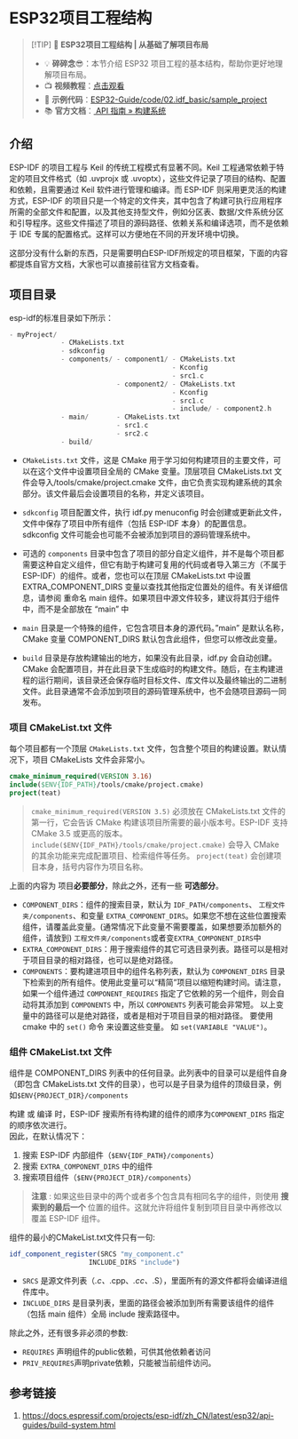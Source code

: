 # ESP32项目工程结构

> [!TIP] 🚀 **ESP32项目工程结构 | 从基础了解项目布局**  
> - 💡 **碎碎念**😎：本节介绍 ESP32 项目工程的基本结构，帮助你更好地理解项目布局。  
> - 📺 **视频教程**：[点击观看](https://www.bilibili.com/video/BV1CfrzYcEkK)  
> - 💾 **示例代码**：[ESP32-Guide/code/02.idf_basic/sample_project](https://github.com/DuRuofu/ESP32-Guide/tree/main/code/02.idf_basic/sample_project)  
> - 📚 **官方文档**：[ API 指南 » 构建系统](https://docs.espressif.com/projects/esp-idf/zh_CN/v5.3.2/esp32/api-guides/build-system.html#example-project-structure)

## 介绍

ESP-IDF 的项目工程与 Keil 的传统工程模式有显著不同。Keil 工程通常依赖于特定的项目文件格式（如 .uvprojx 或 .uvoptx），这些文件记录了项目的结构、配置和依赖，且需要通过 Keil 软件进行管理和编译。而 ESP-IDF 则采用更灵活的构建方式，ESP-IDF 的项目只是一个特定的文件夹，其中包含了构建可执行应用程序所需的全部文件和配置，以及其他支持型文件，例如分区表、数据/文件系统分区和引导程序。这些文件描述了项目的源码路径、依赖关系和编译选项，而不是依赖于 IDE 专属的配置格式。这样可以方便地在不同的开发环境中切换。

这部分没有什么新的东西，只是需要明白ESP-IDF所规定的项目框架，下面的内容都提炼自官方文档，大家也可以直接前往官方文档查看。
## 项目目录

esp-idf的标准目录如下所示：

```c
- myProject/
             - CMakeLists.txt
             - sdkconfig
             - components/ - component1/ - CMakeLists.txt
                                         - Kconfig
                                         - src1.c
                           - component2/ - CMakeLists.txt
                                         - Kconfig
                                         - src1.c
                                         - include/ - component2.h
             - main/       - CMakeLists.txt
                           - src1.c
                           - src2.c
             - build/
```


-  `CMakeLists.txt` 文件，这是 CMake 用于学习如何构建项目的主要文件，可以在这个文件中设置项目全局的 CMake 变量。顶层项目 CMakeLists.txt 文件会导入/tools/cmake/project.cmake 文件，由它负责实现构建系统的其余部分。该文件最后会设置项目的名称，并定义该项目。
  
- `sdkconfig` 项目配置文件，执行 idf.py menuconfig 时会创建或更新此文件，文件中保存了项目中所有组件（包括 ESP-IDF 本身）的配置信息。 sdkconfig 文件可能会也可能不会被添加到项目的源码管理系统中。
  
- 可选的 `components` 目录中包含了项目的部分自定义组件，并不是每个项目都需要这种自定义组件，但它有助于构建可复用的代码或者导入第三方（不属于 ESP-IDF）的组件。或者，您也可以在顶层 CMakeLists.txt 中设置 EXTRA_COMPONENT_DIRS 变量以查找其他指定位置处的组件。有关详细信息，请参阅 重命名 main 组件。如果项目中源文件较多，建议将其归于组件中，而不是全部放在 “main” 中
  
- `main` 目录是一个特殊的组件，它包含项目本身的源代码。”main” 是默认名称，CMake 变量 COMPONENT_DIRS 默认包含此组件，但您可以修改此变量。
  
- `build` 目录是存放构建输出的地方，如果没有此目录，idf.py 会自动创建。CMake 会配置项目，并在此目录下生成临时的构建文件。随后，在主构建进程的运行期间，该目录还会保存临时目标文件、库文件以及最终输出的二进制文件。此目录通常不会添加到项目的源码管理系统中，也不会随项目源码一同发布。

### 项目 CMakeList.txt 文件

每个项目都有一个顶层 `CMakeLists.txt` 文件，包含整个项目的构建设置。默认情况下，项目 CMakeLists 文件会非常小。

``` CMake
cmake_minimum_required(VERSION 3.16)
include($ENV{IDF_PATH}/tools/cmake/project.cmake)
project(teat)
```

> `cmake_minimum_required(VERSION 3.5)` 必须放在 CMakeLists.txt 文件的第一行，它会告诉 CMake 构建该项目所需要的最小版本号。ESP-IDF 支持 CMake 3.5 或更高的版本。
   `include($ENV{IDF_PATH}/tools/cmake/project.cmake)` 会导入 CMake 的其余功能来完成配置项目、检索组件等任务。
   `project(teat)` 会创建项目本身，括号内容作为项目名称。

上面的内容为 项目**必要部分**，除此之外，还有一些 **可选部分**。

- `COMPONENT_DIRS`：组件的搜索目录，默认为 `IDF_PATH/components`、 `工程文件夹/components`、和变量 `EXTRA_COMPONENT_DIRS`。如果您不想在这些位置搜索组件，请覆盖此变量。(通常情况下此变量不需要覆盖，如果想要添加额外的组件，请放到) `工程文件夹/components`或者变`EXTRA_COMPONENT_DIRS`中
- `EXTRA_COMPONENT_DIRS`：用于搜索组件的其它可选目录列表。路径可以是相对于项目目录的相对路径，也可以是绝对路径。
- `COMPONENTS`：要构建进项目中的组件名称列表，默认为 `COMPONENT_DIRS` 目录下检索到的所有组件。使用此变量可以“精简”项目以缩短构建时间。请注意，如果一个组件通过 `COMPONENT_REQUIRES` 指定了它依赖的另一个组件，则会自动将其添加到 `COMPONENTS` 中，所以 `COMPONENTS` 列表可能会非常短。
以上变量中的路径可以是绝对路径，或者是相对于项目目录的相对路径。
要使用 cmake 中的 `set()` 命令 来设置这些变量。  如 `set(VARIABLE "VALUE")`。

### 组件 CMakeList.txt 文件

组件是 COMPONENT_DIRS 列表中的任何目录。此列表中的目录可以是组件自身（即包含 CMakeLists.txt 文件的目录），也可以是子目录为组件的顶级目录，例如`$ENV{PROJECT_DIR}/components`

构建 或 编译 时，ESP-IDF 搜索所有待构建的组件的顺序为`COMPONENT_DIRS` 指定的顺序依次进行。  
因此，在默认情况下：

1. 搜索 ESP-IDF 内部组件（`$ENV{IDF_PATH}/components`）
2. 搜索 `EXTRA_COMPONENT_DIRS` 中的组件
3. 搜索项目组件（`$ENV{PROJECT_DIR}/components`）

> **注意**  :
   如果这些目录中的两个或者多个包含具有相同名字的组件，则使用 **搜索到的最后一个** 位置的组件。这就允许将组件复制到项目目录中再修改以覆盖 ESP-IDF 组件。
   

组件的最小的CMakeList.txt文件只有一句:

``` CMake
idf_component_register(SRCS "my_component.c"
                    INCLUDE_DIRS "include")
```

- `SRCS` 是源文件列表（_.c、_.cpp、_.cc、_.S），里面所有的源文件都将会编译进组件库中。
- `INCLUDE_DIRS` 是目录列表，里面的路径会被添加到所有需要该组件的组件（包括 main 组件）全局 include 搜索路径中。

除此之外，还有很多非必须的参数:

- `REQUIRES` 声明组件的public依赖，可供其他依赖者访问
- `PRIV_REQUIRES`声明private依赖，只能被当前组件访问。

## 参考链接

1. https://docs.espressif.com/projects/esp-idf/zh_CN/latest/esp32/api-guides/build-system.html